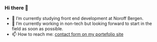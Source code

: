 ### Hi there 👋
- 🌱 I’m currently studying front end development at Noroff Bergen.
- 🔭 I’m currently working in non-tech but looking forward to start in the field as soon as possible.
- 📫 How to reach me: [contact form on my portefolio site](https://steffenrolland.netlify.app/)


<!--
**steffenkjekken/steffenkjekken** is a ✨ _special_ ✨ repository because its `README.md` (this file) appears on your GitHub profile.

Here are some ideas to get you started:

- 🔭 I’m currently working on ...
- 🌱 I’m currently learning ...
- 👯 I’m looking to collaborate on ...
- 🤔 I’m looking for help with ...
- 💬 Ask me about ...
- 📫 How to reach me: ...
- 😄 Pronouns: ...
- ⚡ Fun fact: ...
-->

